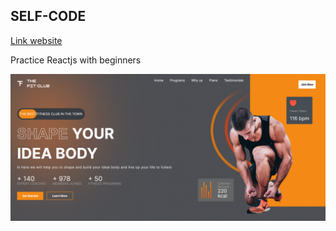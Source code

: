 <h2>SELF-CODE </h2>
<a href="https://the-fit-club-111.netlify.app/">Link website</a>
<p>Practice Reactjs with beginners</p>
<div> 
    <img src="./src/assets/fitClub.png">
</div>
